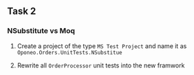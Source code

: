 ## Task 2

### NSubstitute vs Moq

1. Create a project of the type `MS Test Project` and name it as `Oponeo.Orders.UnitTests.NSubstitue`

2. Rewrite all `OrderProcessor` unit tests into the new framwork
